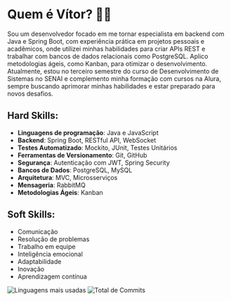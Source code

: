 # Quem é Vítor? 👨‍💻

Sou um desenvolvedor focado em me tornar especialista em backend com Java e Spring Boot, com experiência prática em projetos pessoais e acadêmicos, onde utilizei minhas habilidades para criar APIs REST e trabalhar com bancos de dados relacionais como PostgreSQL. Aplico metodologias ágeis, como Kanban, para otimizar o desenvolvimento. Atualmente, estou no terceiro semestre do curso de Desenvolvimento de Sistemas no SENAI e complemento minha formação com cursos na Alura, sempre buscando aprimorar minhas habilidades e estar preparado para novos desafios.

## Hard Skills:

- **Linguagens de programação**: Java e JavaScript
- **Backend**: Spring Boot, RESTful API, WebSocket
- **Testes Automatizado**: Mockito, JUnit, Testes Unitários
- **Ferramentas de Versionamento**: Git, GitHub
- **Segurança**: Autenticação com JWT, Spring Security
- **Bancos de Dados**: PostgreSQL, MySQL
- **Arquitetura**: MVC, Microsserviços
- **Mensageria**: RabbitMQ
- **Metodologias Ágeis**: Kanban

## Soft Skills:

- Comunicação
- Resolução de problemas
- Trabalho em equipe
- Inteligência emocional
- Adaptabilidade
- Inovação
- Aprendizagem contínua

![Linguagens mais usadas](https://github-readme-stats.vercel.app/api/top-langs/?username=euvitorti&layout=compact&theme=dark)
![Total de Commits](https://github-readme-stats.vercel.app/api?username=euvitorti&count_private=true&theme=dark)
